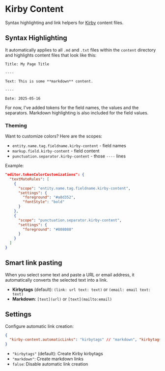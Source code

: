 # Kirby Content

Syntax highlighting and link helpers for [Kirby](https://getkirby.com/) content files.

## Syntax Highlighting

It automatically applies to all `.md` and `.txt` files within the `content` directory and highlights content files that look like this:

```
Title: My Page Title

----

Text: This is some **markdown** content.

----

Date: 2025-05-16
```

For now, I've added tokens for the field names, the values and the separators. Markdown highlighting is also included for the field values.

### Theming

Want to customize colors? Here are the scopes:

- `entity.name.tag.fieldname.kirby-content` - field names
- `markup.field.kirby-content` - field content
- `punctuation.separator.kirby-content` - those `----` lines

Example:

```json
"editor.tokenColorCustomizations": {
  "textMateRules": [
    {
      "scope": "entity.name.tag.fieldname.kirby-content",
      "settings": {
        "foreground": "#a8d352",
        "fontStyle": "bold"
      }
    },
    {
      "scope": "punctuation.separator.kirby-content",
      "settings": {
        "foreground": "#808080"
      }
    }
  ]
}
```

## Smart link pasting

When you select some text and paste a URL or email address, it automatically converts the selected text into a link.

- **Kirbytags** (default): `(link: url text: text)` or `(email: email text: text)`
- **Markdown**: `[text](url)` or `[text](mailto:email)`

## Settings

Configure automatic link creation:

```json
{
  "kirby-content.automaticLinks": "kirbytags" // "markdown", "kirbytags", or false
}
```

- `"kirbytags"` (default): Create Kirby kirbytags
- `"markdown"`: Create markdown links
- `false`: Disable automatic link creation
